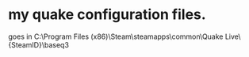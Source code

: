 # my quake configuration files.

goes in C:\Program Files (x86)\Steam\steamapps\common\Quake Live\\{SteamID}\baseq3

